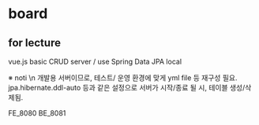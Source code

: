 # board
for lecture
----------------
vue.js
basic CRUD server / use Spring Data JPA
local

※ noti \n
개발용 서버이므로, 테스트/ 운영 환경에 맞게 yml file 등 재구성 필요.
jpa.hibernate.ddl-auto 등과 같은 설정으로 서버가 시작/종료 될 시, 테이블 생성/삭제됨.

FE_8080
BE_8081
